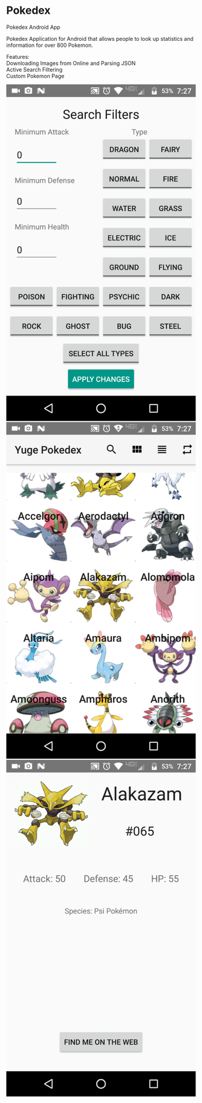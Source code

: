 # Pokedex
Pokedex Android App

Pokedex Application for Android that allows people to look up statistics and information for over 800 Pokemon.

Features:  
Downloading Images from Online and Parsing JSON  
Active Search Filtering  
Custom Pokemon Page  

![Alt text](/2017_03_25_19_27_37.png?raw=true "Screenshot 1")
![Alt text](/2017_03_25_19_27_18.png?raw=true "Screenshot 1")
![Alt text](/2017_03_25_19_27_26.png?raw=true "Screenshot 1")
